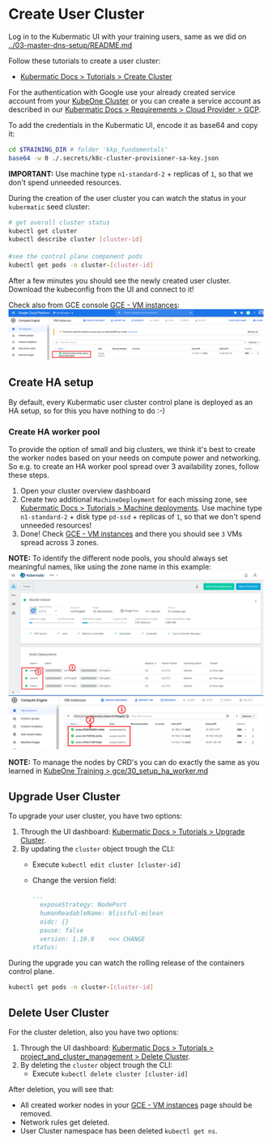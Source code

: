 # Create User Cluster

Log in to the Kubermatic UI with your training users, same as we did on [../03-master-dns-setup/README.md](../03-master-dns-setup#login-to-kkp-dashboard)

Follow these tutorials to create a user cluster:

- [Kubermatic Docs > Tutorials > Create Cluster](https://docs.kubermatic.com/kubermatic/master/tutorials_howtos/project_and_cluster_management/#:~:text=create%20cluster)

For the authentication with Google use your already created service account from your [KubeOne Cluster](../01-kubeone-cluster-setup#prepare-secrets) or you can create a service account as described in our [Kubermatic Docs > Requirements > Cloud Provider > GCP](https://docs.kubermatic.com/kubermatic/master/architecture/requirements/support_policy/provider_support_matrix/google_cloud/gcp/).

To add the credentials in the Kubermatic UI, encode it as base64 and copy it:

```bash
cd $TRAINING_DIR # folder 'kkp_fundamentals'
base64 -w 0 ./.secrets/k8c-cluster-provisioner-sa-key.json
```

**IMPORTANT:** Use machine type `n1-standard-2` + replicas of `1`, so that we don't spend unneeded resources.

During the creation of the user cluster you can watch the status in your `kubermatic` seed cluster:

```bash
# get overall cluster status
kubectl get cluster
kubectl describe cluster [cluster-id]

#see the control plane component pods
kubectl get pods -n cluster-[cluster-id]
```

After a few minutes you should see the newly created user cluster. Download the kubeconfig from the UI and connect to it!

Check also from GCE console [GCE - VM instances](https://console.cloud.google.com/compute/instances):
![gce vm instances managed by Kubermatic](../.pics/gce-instances-k8c.png)

## Create HA setup
By default, every Kubermatic user cluster control plane is deployed as an HA setup, so for this you have nothing to do :-)

### Create HA worker pool

To provide the option of small and big clusters, we think it's best to create the worker nodes based on your needs on compute power and networking. So e.g. to create an HA worker pool spread over 3 availability zones, follow these steps.

1. Open your cluster overview dashboard
2. Create two additional `MachineDeployment` for each missing zone, see [Kubermatic Docs > Tutorials > Machine deployments](https://docs.kubermatic.com/kubermatic/master/examples/manage_workers_node/via_ui/). Use machine type `n1-standard-2` + disk type `pd-ssd` + replicas of `1`, so that we don't spend unneeded resources!
3. Done! Check [GCE - VM instances](https://console.cloud.google.com/compute/instances) and there you should see `3` VMs spread across 3 zones.  

**NOTE:** To identify the different node pools, you should always set meaningful names, like using the zone name in this example:
![GCE Multizone Setup - Kubermatic](../.pics/gce.k8c.multizone.worker.png)
![GCE Multizone Setup - GCE Console](../.pics/gce.console.multizone.worker.png)

**NOTE:** To manage the nodes by CRD's you can do exactly the same as you learned in [KubeOne Training > gce/30_setup_ha_worker.md](../../kubeone/gce/30_setup_ha_worker.md)

## Upgrade User Cluster

To upgrade your user cluster, you have two options:

1. Through the UI dashboard: [Kubermatic Docs > Tutorials > Upgrade Cluster](https://docs.kubermatic.com/kubermatic/master/tutorials_howtos/project_and_cluster_management/#:~:text=upgrade%20cluster).
2. By updating the `cluster` object trough the CLI:
    - Execute `kubectl edit cluster [cluster-id]`
    - Change the version field:

      ```yaml
      ...
        exposeStrategy: NodePort
        humanReadableName: blissful-mclean
        oidc: {}
        pause: false
        version: 1.19.9    <<< CHANGE
      status:
      ```

During the upgrade you can watch the rolling release of the containers control plane.

```bash
kubectl get pods -n cluster-[cluster-id]
```

## Delete User Cluster

For the cluster deletion, also you have two options:

1. Through the UI dashboard: [Kubermatic Docs > Tutorials > project_and_cluster_management > Delete Cluster](https://docs.kubermatic.com/kubermatic/master/tutorials_howtos/project_and_cluster_management/#:~:text=delete%20cluster).
2. By deleting the `cluster` object trough the CLI:
   - Execute `kubectl delete cluster [cluster-id]`

After deletion, you will see that:

- All created worker nodes in your [GCE - VM instances](https://console.cloud.google.com/compute/instances) page should be removed.
- Network rules get deleted.
- User Cluster namespace has been deleted `kubectl get ns`.
